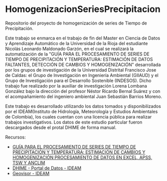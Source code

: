# HomogenizacionSeriesPrecipitacion

Repositorio del proyecto de homogenización de series de Tiempo de Precipitación.

Este trabajo se enmarca en el trabajo de fin del Master en Ciencia de Datos y Aprendizaje Automático de la Universidad de la Rioja del estudiante Nicolás Leonardo Maldonado Garzón, en el cual se realizará la automatización de la "GUÍA PARA EL PROCESAMIENTO DE SERIES DE TIEMPO DE PRECIPITACIÓN Y TEMPERATURA: ESTIMACIÓN DE DATOS FALTANTES, DETECCIÓN DE CAMBIOS Y HOMOGENIZACIÓN" desarrollada por los grupos de investigación de la Universidad Distrital Francisco Jose de Caldas: el Grupo de Investigación en Ingeniería Ambiental (GIIAUD) y el Grupo de Investigación para el Desarrollo Sostenible (INDESOS). Dicho trabajo fue realizado por la auxiliar de investigación Lorena Lombana González bajo la dirección del profesor Néstor Ricardo Bernal Suárez y con el acompañamiento del ingeniero ambiental Juan Sebastián Barrios Moreno.

Este trabajo es desarrollado utilizando los datos tomados y disponibilizados por el IDEAM(Instituto de Hidrología, Meteorología y Estudios Ambientales de Colombia), los cuales cuentan con una licencia pública para realizar trabajos investigativos. Los datos de este estudio particular fueron descargados desde el protal DHIME de forma manual.

Recursos:
- [GUÍA PARA EL PROCESAMIENTO DE SERIES DE TIEMPO DE PRECIPITACIÓN Y TEMPERATURA: ESTIMACIÓN DE CAMBIOS Y HOMOGENIZACIÓN PROCESAMIENTO DE DATOS EN EXCEL, APSS, TSW Y ANCLIM](https://editorial.udistrital.edu.co/detalle.php?id=1095&f=6)
- [DHIME - Portal de Datos - IDEAM](http://dhime.ideam.gov.co/atencionciudadano/)
- [Geovisor - IDEAM](https://visualizador.ideam.gov.co/GEOVISOR_IDEAM/)